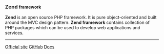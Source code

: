 ### Zend <small>framework</small>

<?php echo Samiholck\skillLevelBar(63); ?>

  **Zend** is an open source PHP framework. It is pure object-oriented and built 
  around the MVC design pattern. **Zend framework** contains collection of PHP 
  packages which can be used to develop web applications and services. 

<hr>

<div class="button-group small align-right">
    <a class="button zend" href="https://framework.zend.com/"><i class="fas fa-home"></i> Official site</a>
    <a class="button github" href="https://github.com/zendframework/zendframework"><i class="fab fa-github"></i> GitHub</a>
    <a class="button docs" href="https://framework.zend.com/learn"><i class="fas fa-book"></i> Docs</a>
</div>
